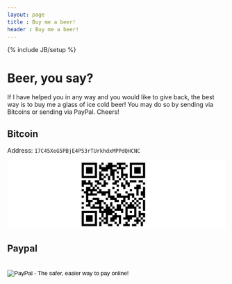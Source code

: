 ```yaml
---
layout: page
title : Buy me a beer!
header : Buy me a beer!
---
```

{% include JB/setup %}

# Beer, you say?

If I have helped you in any way and you would like to give back, the best way is to buy me a glass of ice cold beer! You may do so by sending via Bitcoins or sending via PayPal. Cheers!

## Bitcoin

Address: `17C45XeG5PBjE4P53rTUrkhdxMPPdQHCNC`

![Beer Fund Address QRCode](/assets/images/beer-fund-qrcode.jpg)

## Paypal

<div>
<br>
<form action="https://www.paypal.com/cgi-bin/webscr" method="post" target="_blank">
<input type="hidden" name="cmd" value="_s-xclick">
<input type="hidden" name="hosted_button_id" value="WLC7243C992GW">
<input type="image" src="https://www.paypalobjects.com/en_US/i/btn/btn_donateCC_LG.gif" border="0" name="submit" alt="PayPal - The safer, easier way to pay online!">
<img alt="" border="0" src="https://www.paypalobjects.com/en_US/i/scr/pixel.gif" width="1" height="1">
</form>
</div>
<br>